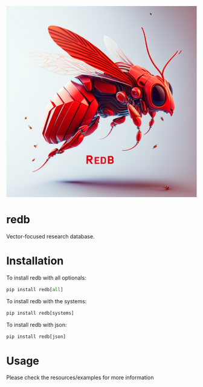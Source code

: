 ![logo](https://raw.githubusercontent.com/TeiaLabs/redb/master/resources/images/redb.png?token=GHSAT0AAAAAAB5JT5ULS6M6WR4GFNDWIMS6Y6SYKWQ)

# redb

Vector-focused research database.

# Installation

To install redb with all optionals:

```python
pip install redb[all]
```

To install redb with the systems:

```python
pip install redb[systems]
```

To install redb with json:

```python
pip install redb[json]
```


# Usage

Please check the resources/examples for more information
